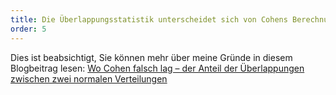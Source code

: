 ```yaml
---
title: Die Überlappungsstatistik unterscheidet sich von Cohens Berechnungen
order: 5
---
```


Dies ist beabsichtigt, Sie können mehr über meine Gründe in diesem Blogbeitrag lesen: [Wo Cohen falsch lag – der Anteil der Überlappungen zwischen zwei normalen Verteilungen](https://rpsychologist.com/cohen-d-proportion-overlap)